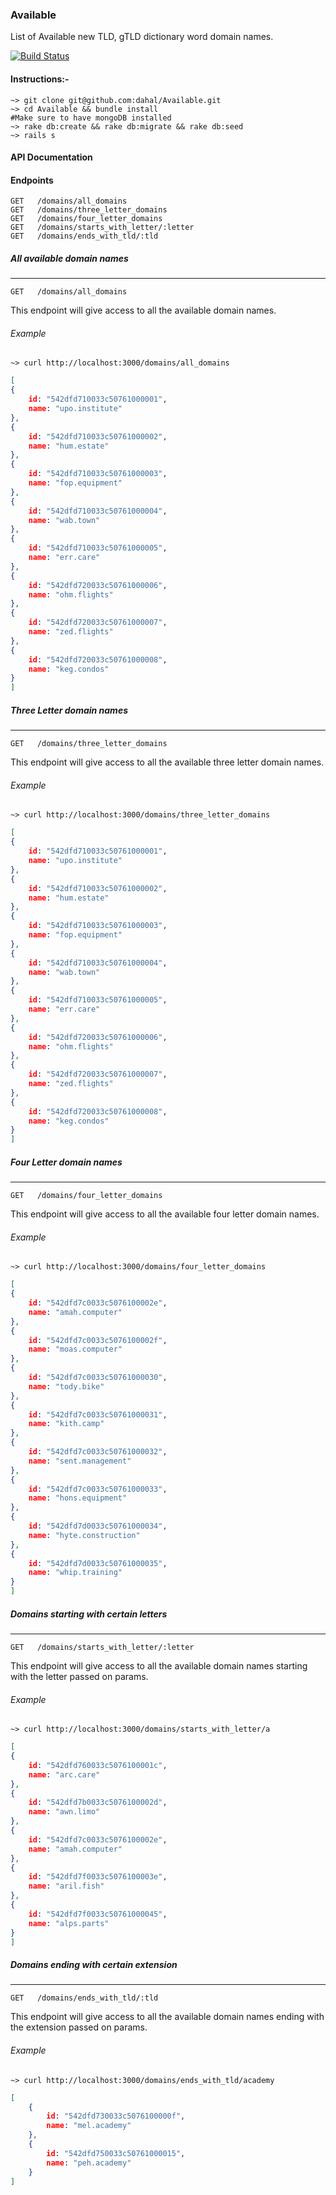 ### Available
List of Available new TLD, gTLD dictionary word domain names.

[![Build Status](https://drone.io/github.com/dahal/Available/status.png)](https://drone.io/github.com/dahal/Available/latest)

#### Instructions:-

```
~> git clone git@github.com:dahal/Available.git
~> cd Available && bundle install
#Make sure to have mongoDB installed
~> rake db:create && rake db:migrate && rake db:seed
~> rails s
```

#### API Documentation

#### Endpoints
```
GET   /domains/all_domains
GET   /domains/three_letter_domains
GET   /domains/four_letter_domains
GET   /domains/starts_with_letter/:letter
GET   /domains/ends_with_tld/:tld

```

##### All available domain names
---
```
GET   /domains/all_domains
```

This endpoint will give access to all the available domain names.

###### Example

```
~> curl http://localhost:3000/domains/all_domains
```

```json
[
{
	id: "542dfd710033c50761000001",
	name: "upo.institute"
},
{
	id: "542dfd710033c50761000002",
	name: "hum.estate"
},
{
	id: "542dfd710033c50761000003",
	name: "fop.equipment"
},
{
	id: "542dfd710033c50761000004",
	name: "wab.town"
},
{
	id: "542dfd710033c50761000005",
	name: "err.care"
},
{
	id: "542dfd720033c50761000006",
	name: "ohm.flights"
},
{
	id: "542dfd720033c50761000007",
	name: "zed.flights"
},
{
	id: "542dfd720033c50761000008",
	name: "keg.condos"
}
]
```

##### Three Letter domain names
---
```
GET   /domains/three_letter_domains
```

This endpoint will give access to all the available three letter domain names.

###### Example

```
~> curl http://localhost:3000/domains/three_letter_domains
```

```json
[
{
	id: "542dfd710033c50761000001",
	name: "upo.institute"
},
{
	id: "542dfd710033c50761000002",
	name: "hum.estate"
},
{
	id: "542dfd710033c50761000003",
	name: "fop.equipment"
},
{
	id: "542dfd710033c50761000004",
	name: "wab.town"
},
{
	id: "542dfd710033c50761000005",
	name: "err.care"
},
{
	id: "542dfd720033c50761000006",
	name: "ohm.flights"
},
{
	id: "542dfd720033c50761000007",
	name: "zed.flights"
},
{
	id: "542dfd720033c50761000008",
	name: "keg.condos"
}
]
```


##### Four Letter domain names
---
```
GET   /domains/four_letter_domains
```

This endpoint will give access to all the available four letter domain names.

###### Example

```
~> curl http://localhost:3000/domains/four_letter_domains
```

```json
[
{
	id: "542dfd7c0033c5076100002e",
	name: "amah.computer"
},
{
	id: "542dfd7c0033c5076100002f",
	name: "moas.computer"
},
{
	id: "542dfd7c0033c50761000030",
	name: "tody.bike"
},
{
	id: "542dfd7c0033c50761000031",
	name: "kith.camp"
},
{
	id: "542dfd7c0033c50761000032",
	name: "sent.management"
},
{
	id: "542dfd7c0033c50761000033",
	name: "hons.equipment"
},
{
	id: "542dfd7d0033c50761000034",
	name: "hyte.construction"
},
{
	id: "542dfd7d0033c50761000035",
	name: "whip.training"
}
]
```

##### Domains starting with certain letters
---
```
GET   /domains/starts_with_letter/:letter
```

This endpoint will give access to all the available domain names starting with the letter passed on params.

###### Example

```
~> curl http://localhost:3000/domains/starts_with_letter/a
```

```json
[
{
	id: "542dfd760033c5076100001c",
	name: "arc.care"
},
{
	id: "542dfd7b0033c5076100002d",
	name: "awn.limo"
},
{
	id: "542dfd7c0033c5076100002e",
	name: "amah.computer"
},
{
	id: "542dfd7f0033c5076100003e",
	name: "aril.fish"
},
{
	id: "542dfd7f0033c50761000045",
	name: "alps.parts"
}
]
```

##### Domains ending with certain extension
---
```
GET   /domains/ends_with_tld/:tld
```

This endpoint will give access to all the available domain names ending with the extension passed on params.

###### Example

```
~> curl http://localhost:3000/domains/ends_with_tld/academy
```

```json
[
	{
		id: "542dfd730033c5076100000f",
		name: "mel.academy"
	},
	{
		id: "542dfd750033c50761000015",
		name: "peh.academy"
	}
]
```